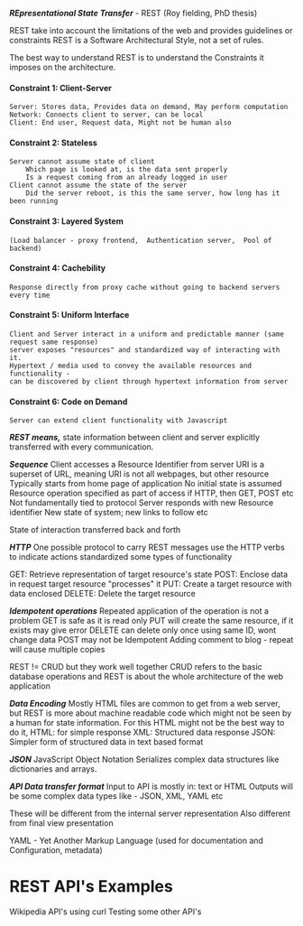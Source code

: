 ***REpresentational State Transfer*** - REST
	(Roy fielding, PhD thesis)

REST take into account the limitations of the web and provides guidelines or constraints
REST is a Software Architectural Style, not a set of rules.

The best way to understand REST is to understand the Constraints it imposes on the architecture.

#### Constraint 1: Client-Server
	Server: Stores data, Provides data on demand, May perform computation
	Network: Connects client to server, can be local
	Client: End user, Request data, Might not be human also

#### Constraint 2: Stateless
	Server cannot assume state of client
		Which page is looked at, is the data sent properly
		Is a request coming from an already logged in user
	Client cannot assume the state of the server
		Did the server reboot, is this the same server, how long has it been running

#### Constraint 3: Layered System
	(Load balancer - proxy frontend,  Authentication server,  Pool of backend)

#### Constraint 4: Cachebility
	Response directly from proxy cache without going to backend servers every time	
		
#### Constraint 5: Uniform Interface
	Client and Server interact in a uniform and predictable manner (same request same response)
	server exposes "resources" and standardized way of interacting with it.
	Hypertext / media used to convey the available resources and functionality -
	can be discovered by client through hypertext information from server

#### Constraint 6: Code on Demand
	Server can extend client functionality with Javascript




***REST means,***
state information between client and server explicitly transferred with every communication.

***Sequence***
Client accesses a Resource Identifier from server
	URI is a superset of URL, meaning URI is not all webpages, but other resource
	Typically starts from home page of application
	No initial state is assumed
Resource operation specified as part of access
	if HTTP, then GET, POST etc
	Not fundamentally tied to protocol
Server responds with new Resource identifier
	New state of system; new links to follow etc

State of interaction transferred back and forth


***HTTP***
One possible protocol to carry REST messages
use the HTTP verbs to indicate actions
standardized some types of functionality

GET: Retrieve representation of target resource's state
POST: Enclose data in request target resource "processes" it
PUT: Create a target resource with data enclosed
DELETE: Delete the target resource


***Idempotent operations***
Repeated application of the operation is not a problem 
	GET is safe as it is read only
	PUT will create the same resource, if it exists may give error
	DELETE can delete only once using same ID, wont change data
POST may not be Idempotent
	Adding comment to blog - repeat will cause multiple copies


REST != CRUD    but they work well together
CRUD refers to the basic database operations and 
REST is about the whole architecture of the web application

***Data Encoding***
Mostly HTML files are common to get from a web server, but REST is more about machine readable code which might not be seen by a human for state information.
For this HTML might not be the best way to do it,
HTML: for simple response
XML: Structured data response
JSON: Simpler form of structured data in text based format

***JSON***
JavaScript Object Notation
Serializes complex data structures like dictionaries and arrays.

***API Data transfer format***
Input to API is mostly in: text or HTML
Outputs will be some complex data types like - JSON, XML, YAML etc

These will be different from the internal server representation
Also different from final view presentation

YAML - Yet Another Markup Language (used for documentation and Configuration, metadata)

#  REST API's Examples
Wikipedia API's using curl
Testing some other API's


